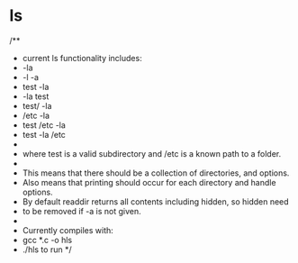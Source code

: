 # ls

/**
 * current ls functionality includes:
 * -la
 * -l -a
 * test -la
 * -la test
 * test/ -la
 * /etc -la
 * test /etc -la
 * test -la /etc
 * 
 * where test is a valid subdirectory and /etc is a known path to a folder.
 * 
 * This means that there should be a collection of directories, and options.
 * Also means that printing should occur for each directory and handle options.
 * By default readdir returns all contents including hidden, so hidden need
 * to be removed if -a is not given.
 * 
 * Currently compiles with:
 * gcc *.c -o hls
 * ./hls to run
 */